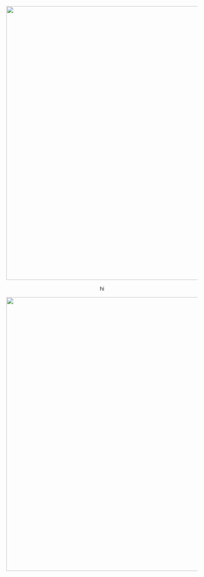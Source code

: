 <p align="center">
<img width="1280" height="720" alt="image" src="https://github.com/user-attachments/assets/beea7c9d-6448-4ad0-bce1-04d2488632bd" />
</p>

<p align="center">
hi
</p>

<p align="center">
<img width="1280" height="720" alt="image" src="https://github.com/user-attachments/assets/bd525b80-1b0e-4f2c-aa3f-c1eaf20d2cbf" />
</p>
